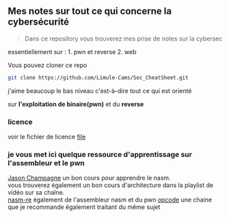 ## Mes notes sur tout ce qui concerne la cybersécurité

  

>Dans ce repository vous trouverez mes prise de notes
sur la cybersec

essentiellement sur :
	1. pwn et reverse
	2. web

Vous pouvez cloner ce repo
```bash
git clone https://github.com/Limule-Cams/Sec_CheatSheet.git
```
  

j'aime beaucoup le bas niveau c'est-à-dire tout ce qui est orienté

sur **l'exploitation de binaire(pwn)** et du **reverse**
### licence
voir le fichier de licence [file](Licence)

### je vous met ici quelque ressource d'apprentissage sur l'assembleur et le  pwn
[Jason Champagne](https://youtube.com/playlist?list=PLrSOXFDHBtfEs7PCC6r44iXiX5gMlbjcR&si=onHUDzgrIYjoUBnG ) un bon cours pour apprendre le nasm.  
vous trouverez également un bon cours d'architecture dans la playlist de vidéo sur sa chaîne.  
[nasm-re](https://www.youtube.com/@nasmRE/featured) également de l'assembleur nasm et du pwn
[opcode](https://www.youtube.com/@Opcode) une chaine que je recommande également traitant du même sujet
